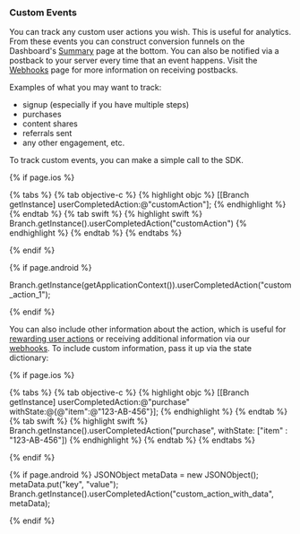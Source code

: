 
### Custom Events

You can track any custom user actions you wish. This is useful for analytics. From these events you can construct conversion funnels on the Dashboard's [Summary](https://dashboard.branch.io/#) page at the bottom. You can also be notified via a postback to your server every time that an event happens. Visit the [Webhooks](/recipes/webhooks_and_exporting_data/) page for more information on receiving postbacks.

Examples of what you may want to track:

* signup (especially if you have multiple steps)
* purchases
* content shares
* referrals sent
* any other engagement, etc.


To track custom events, you can make a simple call to the SDK.

{% if page.ios %}

{% tabs %}
{% tab objective-c %}
{% highlight objc %}
[[Branch getInstance] userCompletedAction:@"customAction"];
{% endhighlight %}
{% endtab %}
{% tab swift %}
{% highlight swift %}
Branch.getInstance().userCompletedAction("customAction")
{% endhighlight %}
{% endtab %}
{% endtabs %}

{% endif %}
<!--- /iOS -->

{% if page.android %}

Branch.getInstance(getApplicationContext()).userCompletedAction("custom_action_1");

{% endif %}
<!--- /Android -->

You can also include other information about the action, which is useful for [rewarding user actions](/recipes/rewards/{{page.platform}}/) or receiving additional information via our [webhooks](/recipes/webhooks_and_exporting_data/). To include custom information, pass it up via the state dictionary:

{% if page.ios %}

{% tabs %}
{% tab objective-c %}
{% highlight objc %}
[[Branch getInstance] userCompletedAction:@"purchase" withState:@{@"item":@"123-AB-456"}];
{% endhighlight %}
{% endtab %}
{% tab swift %}
{% highlight swift %}
Branch.getInstance().userCompletedAction("purchase", withState: ["item" : "123-AB-456"])
{% endhighlight %}
{% endtab %}
{% endtabs %}

{% endif %}
<!--- /iOS -->

{% if page.android %}
JSONObject metaData = new JSONObject();
metaData.put("key", "value");
Branch.getInstance().userCompletedAction("custom_action_with_data", metaData);

{% endif %}
<!--- /Android -->
